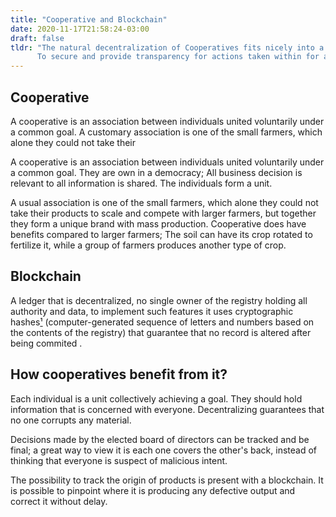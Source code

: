 ```yaml
---
title: "Cooperative and Blockchain"
date: 2020-11-17T21:58:24-03:00
draft: false
tldr: "The natural decentralization of Cooperatives fits nicely into a Blockchain. 
      To secure and provide transparency for actions taken within for all its members."
---
```



## Cooperative

A cooperative is an association between individuals united voluntarily under a common goal. A customary association is one of the small farmers, which alone they could not take their

A cooperative is an association between individuals united voluntarily under a common goal. They are own in a democracy; All business decision is relevant to all information is shared. The individuals form a unit.

A usual association is one of the small farmers, which alone they could not take their products to scale and compete with larger farmers, but together they form a unique brand with mass production. Cooperative does have benefits compared to larger farmers; The soil can have its crop rotated to fertilize it, while a group of farmers produces another type of crop.

## Blockchain

A  ledger that is decentralized, no single owner of the registry holding all authority and data, to implement such features it uses cryptographic hashes[¹](https://en.wikipedia.org/wiki/Merkle_tree) (computer-generated sequence of letters and numbers based on the contents of the registry) that guarantee that no record is altered after being commited .

## How cooperatives benefit from it?

Each individual is a unit collectively achieving a goal. They should hold information that is concerned with everyone. Decentralizing guarantees that no one corrupts any material.

Decisions made by the elected board of directors can be tracked and be final; a great way to view it is each one covers the other's back, instead of thinking that everyone is suspect of malicious intent.

The possibility to track the origin of products is present with a blockchain. It is possible to pinpoint where it is producing any defective output and correct it without delay.

